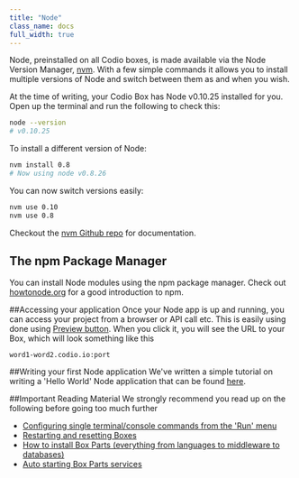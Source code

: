 ```yaml
---
title: "Node"
class_name: docs
full_width: true
---
```


Node, preinstalled on all Codio boxes, is made available via the Node Version Manager, [nvm](https://github.com/creationix/nvm). With a few simple commands it allows you to install multiple versions of Node and switch between them as and when you wish.

At the time of writing, your Codio Box has Node v0.10.25 installed for you. Open up the terminal and run the following to check this:

```bash
node --version
# v0.10.25
```

To install a different version of Node:

```bash
nvm install 0.8
# Now using node v0.8.26
```

You can now switch versions easily:

```bash
nvm use 0.10
nvm use 0.8
```

Checkout the [nvm Github repo](https://github.com/creationix/nvm) for documentation.

## The npm Package Manager
You can install Node modules using the npm package manager. Check out [howtonode.org](http://howtonode.org/introduction-to-npm) for a good introduction to npm.

##Accessing your application
Once your Node app is up and running, you can access your project from a browser or API call etc. This is easily using done using [Preview button](/docs/ide/inline-preview). When you click it, you will see the URL to your Box, which will look something like this

`word1-word2.codio.io:port`

##Writing your first Node application
We've written a simple tutorial on writing a 'Hello World' Node application that can be found [here](/docs/specifics/quick-node).

##Important Reading Material
We strongly recommend you read up on the following before going too much further

- [Configuring single terminal/console commands from the 'Run' menu](/docs/ide/boxes/run)
- [Restarting and resetting Boxes](/docs/ide/boxes/restart-reset)
- [How to install Box Parts (everything from languages to middleware to databases)](/docs/ide/boxes/box-parts)
- [Auto starting Box Parts services](/docs/ide/boxes/startup)
